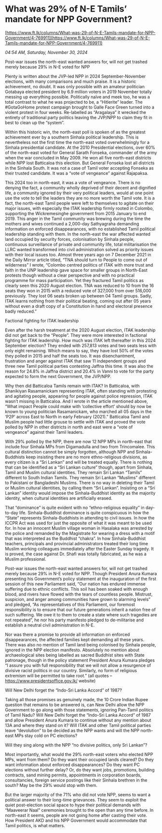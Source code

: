 # What was 29% of N-E Tamils’ mandate for NPP Government?

[https://www.ft.lk/columns/What-was-29-of-N-E-Tamils-mandate-for-NPP-Government/4-769911](https://www.ft.lk/columns/What-was-29-of-N-E-Tamils-mandate-for-NPP-Government/4-769911)

*04:54 AM, Saturday, November 30, 2024*

Post-war issues the north-east wanted answers for, will not get trashed merely because 29% in N-E voted for NPP

Plenty is written about the JVP-led NPP in 2024 September-November elections, with many comparisons and much praise. It is a historic achievement, no doubt. It was only possible with an amateur politician Gotabaya elected president by 6.9 million voters in 2019 November totally messing up everything possible. Politically naïve and meek too, he was a total contrast to what he was projected to be, a “Hitlerite” leader. The #GotaGoHome protest campaign brought to Galle Face Green turned into a violent protest in four weeks. Re-labelled as “Aragalaya” it wrecked the entirety of traditional party politics leaving the JVP/NPP to claim they fit in best to clean up the “system”.

Within this historic win, the north-east poll is spoken of as the greatest achievement ever by a southern Sinhala political leadership. This is nevertheless not the first time the north-east voted overwhelmingly for a Sinhala presidential candidate. At the 2010 Presidential elections, over 60% of the north-east voted for General Sarath Fonseka, commander of the army when the war concluded in May 2009. He won all five north-east districts while NPP lost Batticaloa this election. But General Fonseka lost all districts in the Sinhala South. It was not a case of Tamil voter accepting Fonseka as their trusted candidate. It was a “vote of vengeance” against Rajapaksa.

This 2024 too in north-east, it was a vote of vengeance. There is no denying the fact, a community wholly deprived of their decent and dignified life, a community ignored by their very political leaders, would at one point use the vote to tell the leaders they are no more worth the Tamil vote. It is a fact, the north-east Tamil people were left to themselves to agitate on their major issues, with especially the ITAK leadership firmly rooted in Colombo, supporting the Wickremesinghe government from 2015 January to end 2019. This anger in the Tamil community was brewing during the time the mothers and wives continued a 2,000-day Sathyagraha demanding information on enforced disappearances, with no established Tamil political leadership standing with them. In the north-east the war affected wanted land occupied by security forces, colonisation by Sinhala people, continuous surveillance of private and community life, total militarisation the LLRC wanted transformed into civil administration solved as priority issues with their local issues too. Almost three years ago on 7 December 2021 in the Daily Mirror article titled, “TNA should turn to People to come out of wilderness” I wrote, “Colombo centred politics of ITAK with more trust and faith in the UNP leadership gave space for smaller groups in North-East protests though without a clear perspective and with no practical programme for mass participation. Yet they fractured Tamil politics as clearly seen this 2020 August election. TNA was reduced to 10 from the 16 seats they won in 2015 with a reduced vote of 327,000 from over 516,000 previously. They lost 06 seats broken up between 04 Tamil groups. Sadly, ITAK learns nothing from their political beating, coming out after 05 years without even a draft copy of a Constitution in hand and electoral presence badly reduced.”

Factional fighting for ITAK leadership

Even after the harsh treatment at the 2020 August election, ITAK leadership did not get back to the “People”. They were more interested in factional fighting for ITAK leadership. How much was ITAK left thereafter in this 2024 September election? They ended with 257,813 votes and two seats less with only eight remaining. Which means to say, they have lost 50% of the votes they polled in 2015 and half the seats too. It was disenchantment, frustration and anger against ITAK that saw 11 independent groups and three new Tamil political parties contesting Jaffna this time. It was also the reason for 24.8% in Jaffna district and 20.4% in Vanni to vote for the party expected to form the next Government, the JVP/NPP.

Why then did Batticaloa Tamils remain with ITAK? In Batticaloa, with Shanikiyan Rasamanickam representing ITAK, often standing with protesting and agitating people, appearing for people against police repression, ITAK wasn’t missing in Batticaloa. And I wrote in the article mentioned above, “What impact People could make with ‘collective effort’ should by now be known to young politician Rasamanickam, who marched all 05 days in the ‘P2P’ across East to North in early February (2021).” Batticaloa Tamil and Muslim people had little grouse to settle with ITAK and proved the vote polled by NPP in other districts in north and east were a “vote of vengeance” against their Tamil leaders.

With 29% polled by the NPP, there are now 12 NPP MPs in north-east that include four Sinhala MPs from Digamadulla and two from Trincomalee. This cultural distinction cannot be simply forgotten, although NPP and Sinhala-Buddhists keep insisting there are no more ethno-religious divisions, as every citizen is a “Sri Lankan” and will be treated equally. There is nothing that can be identified as a “Sri Lankan culture” though, apart from Sinhala, Tamil and Muslim cultural identities. They remain Sri Lankan “Tamils” different to South Indian Tamils. They remain Sri Lankan “Muslims” different to Pakistani or Bangladeshi Muslims. There is no way in deleting their Tamil or Muslim cultural identities, by calling them “Sri Lankan”. Insisting on a “Sri Lankan” identity would impose the Sinhala-Buddhist identity as the majority identity, when cultural identities are artificially erased.

That “dominance” is quite evident with no “ethno-religious equality” in day-to-day life. Sinhala-Buddhist dominance is quite conspicuous in how the “State” represents Sinhala-Buddhists in attending to civil issues. In how the ICCPR Act was used for just the opposite of what it was meant to be used for. In how an innocent Muslim village woman in Hasalaka was arrested by the police and remanded by the Magistrate for wearing a dress with a motif that was interpreted as the Buddhist “chakra”. In how Sinhala-Buddhist teachers, principals and provincial administrators treated their long time Muslim working colleagues immediately after the Easter Sunday tragedy. It is proved, the case against Dr. Shafi was totally fabricated, as he was a Muslim professional.

Post-war issues the north-east wanted answers for, will not get trashed merely because 29% in N-E voted for NPP. Though President Anura Kumara presenting his Government’s policy statement at the inauguration of the first session of this new Parliament said, “Our nation has endured immense suffering due to ethnic conflicts. This soil has been soaked with enough blood, and rivers have flowed with the tears of countless people. Mistrust, suspicion, and anger among communities have grown to alarming levels” and pledged, “As representatives of this Parliament, our foremost responsibility is to ensure that our future generations inherit a nation free of such suffering. We owe it to them to create a state where such tragedies are not repeated”, he nor his party manifesto pledged to de-militarise and establish a neutral civil administration in N-E.

Nor was there a promise to provide all information on enforced disappearances, the affected families kept demanding all these years. There was also no mention of Tamil land being colonised by Sinhala people, ignored in the NPP election manifesto. Absolutely no mention about archaeological sites being labelled as sacred Buddhist sites with State patronage, though in the policy statement President Anura Kumara pledges “I assure you with full responsibility that we will not allow a resurgence of divisive racist politics in our country. Similarly, no form of religious extremism will be permitted to take root.” (all quotes – https://www.presidentsoffice.gov.lk/ website)

Will New Delhi forget the “Indo-Sri Lanka Accord” of 1987?

Taking all those promises as genuinely made, the 10 Crore Indian Rupee question that remains to be answered is, can New Delhi allow the NPP Government to go along with those statements, ignoring Pan-Tamil politics of Tamil Nadu? Will New Delhi forget the “Indo-Sri Lanka Accord” of 1987 and allow President Anura Kumara to continue without any mention about 13A and where they stand on it? Will ITAK and other Tamil political parties leave “devolution” to be decided as the NPP wants and will the NPP north-east MPs stay cold on PC elections?

Will they sing along with the NPP “no divisive politics, only Sri Lankan”?

Most importantly, what would the 29% north-east voters who elected NPP MPs, want from them? Do they want their occupied lands cleared? Do they want information about enforced disappearances? Do they want PC elections without further delay? Or, do they want jobs, promotions, building contracts, sand mining permits, appointments in corporation boards, consultancies, foreign service postings like their Sinhala brethren in the south? May be the 29% would stop with them.

But the larger majority of the 71% who did not vote NPP, seems to want a political answer to their long-time grievances. They seem to exploit the quiet post-election social space to hype their political demands with “Maaveerar Naal” ceremonies brought to the open than any time before. In north-east it seems, people are not going home after casting their vote. How President AKD and his NPP Government would accommodate that Tamil politics, is what matters.

